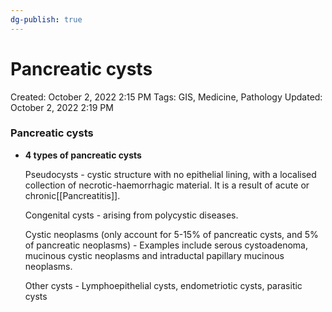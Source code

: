 ```yaml
---
dg-publish: true
---
```


# Pancreatic cysts

Created: October 2, 2022 2:15 PM
Tags: GIS, Medicine, Pathology
Updated: October 2, 2022 2:19 PM

### Pancreatic cysts

- **4 types of pancreatic cysts**
    
    Pseudocysts - cystic structure with no epithelial lining, with a localised collection of necrotic-haemorrhagic material. It is a result of acute or chronic[[Pancreatitis]].
    
    Congenital cysts - arising from polycystic diseases.
    
    Cystic neoplasms (only account for 5-15% of pancreatic cysts, and 5% of pancreatic neoplasms) - Examples include serous cystoadenoma, mucinous cystic neoplasms and intraductal papillary mucinous neoplasms.
    
    Other cysts - Lymphoepithelial cysts, endometriotic cysts, parasitic cysts